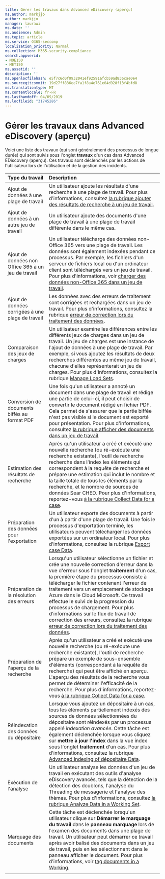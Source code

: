 ```yaml
---
title: Gérer les travaux dans Advanced eDiscovery (aperçu)
ms.author: markjjo
author: markjjo
manager: laurawi
ms.date: ''
ms.audience: Admin
ms.topic: article
ms.service: O365-seccomp
localization_priority: Normal
ms.collection: M365-security-compliance
search.appverid:
- MOE150
- MET150
ms.assetid: ''
description: ''
ms.openlocfilehash: e5f7c6d0f0932041ef92591afcb59ad836cae0e4
ms.sourcegitcommit: 19d27ff836ee7fa1f8a4e761e04d928f13f4bfd8
ms.translationtype: MT
ms.contentlocale: fr-FR
ms.lasthandoff: 04/09/2019
ms.locfileid: "31745286"
---
```

# <a name="manage-jobs-in-advanced-ediscovery-preview"></a>Gérer les travaux dans Advanced eDiscovery (aperçu)

Voici une liste des travaux (qui sont généralement des processus de longue durée) qui sont suivis sous l'onglet **travaux** d'un cas dans Advanced EDiscovery (aperçu). Ces travaux sont déclenchés par les actions de l'utilisateur lors de l'utilisation et de la gestion des incidents.

| Type du travail            | Description     |
| :----------------- | :----------     |
|Ajout de données à une plage de travail | Un utilisateur ajoute les résultats d'une recherche à une plage de travail.  Pour plus d'informations, consultez [la rubrique ajouter des résultats de recherche à un jeu de travail](add-data-to-working-set.md). |
|Ajout de données à un autre jeu de travail | Un utilisateur ajoute des documents d'une plage de travail à une plage de travail différente dans le même cas.|
|Ajout de données non Office 365 à un jeu de travail | Un utilisateur télécharge des données non-Office 365 vers une plage de travail. Les données sont également indexées pendant ce processus. Par exemple, les fichiers d'un serveur de fichiers local ou d'un ordinateur client sont téléchargés vers un jeu de travail. Pour plus d'informations, voir [charger des données non-Office 365 dans un jeu de travail](load-non-office365-data.md).| 
|Ajout de données corrigées à une plage de travail | Les données avec des erreurs de traitement sont corrigées et rechargées dans un jeu de travail. Pour plus d'informations, consultez la rubrique [erreur de correction lors du traitement des données](error-remediation.md). | 
|Comparaison des jeux de charges | Un utilisateur examine les différences entre les différents jeux de charges dans un jeu de travail. Un jeu de charges est une instance de l'ajout de données à une plage de travail. Par exemple, si vous ajoutez les résultats de deux recherches différentes au même jeu de travail, chacune d'elles représenterait un jeu de charges. Pour plus d'informations, consultez la rubrique [Manage Load Sets](manage-load-sets.md). |
|Conversion de documents biffés au format PDF|Une fois qu'un utilisateur a annoté un document dans une plage de travail et rédige une partie de celui-ci, il peut choisir de convertir le document rédigé en fichier PDF. Cela permet de s'assurer que la partie biffée n'est pas visible si le document est exporté pour présentation. Pour plus d'informations, consultez [la rubrique afficher des documents dans un jeu de travail](annotating-and-redacting-documents.md). |
|Estimation des résultats de recherche | Après qu'un utilisateur a créé et exécuté une nouvelle recherche (ou ré-exécute une recherche existante), l'outil de recherche recherche dans l'index les éléments qui correspondent à la requête de recherche et prépare une estimation qui inclut le nombre et la taille totale de tous les éléments par la recherche, et le nombre de sources de données Sear CHED.  Pour plus d'informations, reportez-vous [à la rubrique Collect Data for a case](collecting-data-for-ediscovery.md). | 
|Préparation des données pour l'exportation | Un utilisateur exporte des documents à partir d'un à partir d'une plage de travail. Une fois le processus d'exportation terminé, les utilisateurs peuvent télécharger les données exportées sur un ordinateur local. Pour plus d'informations, consultez la rubrique [Export case Data](exporting-data-ediscover20.md). | 
|Préparation de la résolution des erreurs |Lorsqu'un utilisateur sélectionne un fichier et crée une nouvelle correction d'erreur dans la vue d'erreur sous l'onglet **traitement** d'un cas, la première étape du processus consiste à télécharger le fichier contenant l'erreur de traitement vers un emplacement de stockage Azure dans le Cloud Microsoft. Ce travail effectue le suivi de la progression du processus de chargement. Pour plus d'informations sur le flux de travail de correction des erreurs, consultez la rubrique [erreur de correction lors du traitement des données](error-remediation.md). | 
|Préparation de l'aperçu de la recherche | Après qu'un utilisateur a créé et exécuté une nouvelle recherche (ou ré-exécute une recherche existante), l'outil de recherche prépare un exemple de sous-ensemble d'éléments (correspondant à la requête de recherche) qui peut être affiché en aperçu. L'aperçu des résultats de la recherche vous permet de déterminer l'efficacité de la recherche.  Pour plus d'informations, reportez-vous [à la rubrique Collect Data for a case](collecting-data-for-ediscovery.md#view-search-results-and-statistics). | 
|Réindexation des données du dépositaire | Lorsque vous ajoutez un dépositaire à un cas, tous les éléments partiellement indexés des sources de données sélectionnées du dépositaire sont réindexés par un processus appelé *indexation avancée*. Cette tâche est également déclenchée lorsque vous cliquez sur **mettre à jour l'index** dans la vue index sous l'onglet **traitement** d'un cas. Pour plus d'informations, consultez la rubrique [Advanced Indexing of dépositaire Data](indexing-custodian-data.md).
|Exécution de l'analyse | Un utilisateur analyse les données d'un jeu de travail en exécutant des outils d'analyse eDiscovery avancés, tels que la détection de la détection des doublons, l'analyse du Threading de messagerie et l'analyse des thèmes. Pour plus d'informations, consultez [la rubrique Analyze Data in a Working Set](analyzing-data-in-working-set.md). | 
|Marquage des documents | Cette tâche est déclenchée lorsqu'un utilisateur clique sur **Démarrer le marquage du travail** dans le **panneau marquage** lors de l'examen des documents dans une plage de travail. Un utilisateur peut démarrer ce travail après avoir balisé des documents dans un jeu de travail, puis en les sélectionnant dans le panneau afficher le document. Pour plus d'informations, voir [tag documents in a Working](tagging-documents.md). | 
|||
